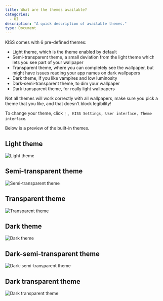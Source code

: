 ```yaml
---
title: What are the themes available?
categories:
  - UI
description: "A quick description of available themes."
type: Document
---
```


KISS comes with 6 pre-defined themes:

* Light theme, which is the theme enabled by default
* Semi-transparent theme, a small deviation from the light theme which lets you see part of your wallpaper
* Transparent theme, where you can completely see the wallpaper, but might have issues reading your app names on dark wallpapers
* Dark theme, if you like vampires and low luminosity
* Dark-semi-transparent theme, to dim your wallpaper
* Dark transparent theme, for really light wallpapers

Not all themes will work correctly with all wallpapers, make sure you pick a theme that you like, and that doesn't block legibility!

To change your theme, click `⋮, KISS Settings, User interface, Theme interface`.

Below is a preview of the built-in themes.

## Light theme
![Light theme](/screenshots/light-theme.png)

## Semi-transparent theme
![Semi-transparent theme](/screenshots/semi-transparent-theme.png)

## Transparent theme
![Transparent theme](/screenshots/transparent-theme.png)

## Dark theme
![Dark theme](/screenshots/dark-theme.png)

## Dark-semi-transparent theme
![Dark-semi-transparent theme](/screenshots/dark-semi-transparent-theme.png)

## Dark transparent theme
![Dark transparent theme](/screenshots/dark-transparent-theme.png)
